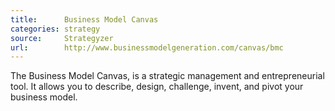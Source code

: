 ```yaml
---
title:      Business Model Canvas
categories: strategy
source:     Strategyzer
url:        http://www.businessmodelgeneration.com/canvas/bmc
---
```


The Business Model Canvas, is a strategic management and entrepreneurial tool. It allows you to describe, design, challenge, invent, and pivot your business model.

